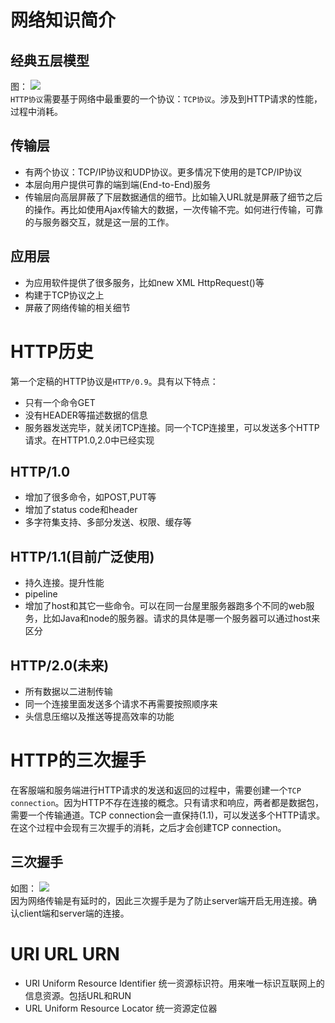 # 网络知识简介
## 经典五层模型
图：
<img src="http://xzdry.net:5080/api/media/1553671795226-%E7%BB%8F%E5%85%B8%E4%BA%94%E5%B1%82%E6%A8%A1%E5%9E%8B.png">     
```HTTP协议```需要基于网络中最重要的一个协议：```TCP协议```。涉及到HTTP请求的性能，过程中消耗。     
## 传输层
- 有两个协议：TCP/IP协议和UDP协议。更多情况下使用的是TCP/IP协议
- 本层向用户提供可靠的端到端(End-to-End)服务
- 传输层向高层屏蔽了下层数据通信的细节。比如输入URL就是屏蔽了细节之后的操作。再比如使用Ajax传输大的数据，一次传输不完。如何进行传输，可靠的与服务器交互，就是这一层的工作。   

## 应用层
- 为应用软件提供了很多服务，比如new XML HttpRequest()等
- 构建于TCP协议之上
- 屏蔽了网络传输的相关细节

# HTTP历史
第一个定稿的HTTP协议是```HTTP/0.9```。具有以下特点：
- 只有一个命令GET
- 没有HEADER等描述数据的信息
- 服务器发送完毕，就关闭TCP连接。同一个TCP连接里，可以发送多个HTTP请求。在HTTP1.0,2.0中已经实现    
## HTTP/1.0
- 增加了很多命令，如POST,PUT等
- 增加了status code和header
- 多字符集支持、多部分发送、权限、缓存等
## HTTP/1.1(目前广泛使用)
- 持久连接。提升性能
- pipeline
- 增加了host和其它一些命令。可以在同一台屋里服务器跑多个不同的web服务，比如Java和node的服务器。请求的具体是哪一个服务器可以通过host来区分
## HTTP/2.0(未来)
- 所有数据以二进制传输
- 同一个连接里面发送多个请求不再需要按照顺序来
- 头信息压缩以及推送等提高效率的功能

# HTTP的三次握手
在客服端和服务端进行HTTP请求的发送和返回的过程中，需要创建一个```TCP connection```。因为HTTP不存在连接的概念。只有请求和响应，两者都是数据包，需要一个传输通道。TCP connection会一直保持(1.1)，可以发送多个HTTP请求。在这个过程中会现有三次握手的消耗，之后才会创建TCP connection。
## 三次握手
如图：
<img src="http://xzdry.net:5080/api/media/1553673699765-%E4%B8%89%E6%AC%A1%E6%8F%A1%E6%89%8B%E6%97%B6%E5%BA%8F%E5%9B%BE.png">    
因为网络传输是有延时的，因此三次握手是为了防止server端开启无用连接。确认client端和server端的连接。

# URI URL URN
- URI Uniform Resource Identifier 统一资源标识符。用来唯一标识互联网上的信息资源。包括URL和RUN
- URL Uniform Resource Locator 统一资源定位器
